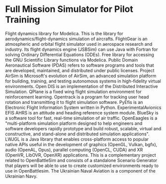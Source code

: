 # Full Mission Simulator for Pilot Training

Flight dynamics library for Modelica. This is the library for aerodynamics/flight-dynamics simulation of aircrafts. FlightGear is an atmospheric and orbital flight simulator used in aerospace research and industry. Its flight dynamics engine (JSBSim) can use Java with Fortran for solving Ordinary Differential Equations (ODEs). Free library for accessing the GNU Scientific Library functions via Modelica. Public Domain Aeronautical Software (PDAS) refers to software programs and tools that are developed, maintained, and distributed under public licenses. Project AirSim is Microsoft's evolution of AirSim, an advanced simulation platform for building, training, and testing autonomous systems in high-fidelity virtual environments. Open DIS is an implementation of the Distributed Interactive Simulation. QPlane is a fixed wing flight simulation environment for reinforcement learning. Opentrack is a program for tracking user head rotation and transmitting it to flight simulation software. PyEfis is an Electronic Flight Information System written in Python. ExperimentalAvionics EFIS AHRS is an attitude and heading reference system module. BlueSky is a software tool for fast, real-time simulation of air traffic. OpenEaagles is a "multi-platform simulation platform designed to help engineers and software developers rapidly prototype and build robust, scalable, virtual and constructive, and stand-alone and distributed simulation applications". LWJGL is a Java library that enables cross-platform access to popular native APIs useful in the development of graphics (OpenGL, Vulkan, bgfx), audio (OpenAL, Opus), parallel computing (OpenCL, CUDA) and XR (OpenVR, LibOVR, OpenXR) applications. This is a complementary project related to OpenBattleSim and consists of a standalone Scenario Generator that players will be able to use to create customized environments ready to use in OpenBattlesim. The Ukrainian Naval Aviation is a component of the Ukrainian Navy.